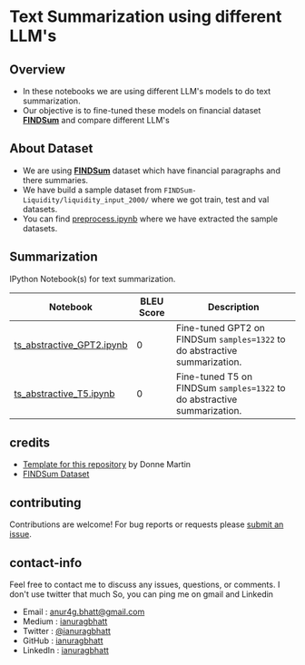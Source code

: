 # Text Summarization using different LLM's

## Overview
* In these notebooks we are using different LLM's models to do text summarization.
* Our objective is to fine-tuned these models on financial dataset **[FINDSum](https://github.com/StevenLau6/FINDSum)** and compare different LLM's


## About Dataset
* We are using **[FINDSum](https://github.com/StevenLau6/FINDSum)** dataset which have financial paragraphs and there summaries.
* We have build a sample dataset from `FINDSum-Liquidity/liquidity_input_2000/` where we got train, test and val datasets.
* You can find [preprocess.ipynb](https://github.com/ianuragbhatt/text-summarization/preprocess.ipynb) where we have extracted the sample datasets.


## Summarization

IPython Notebook(s) for text summarization.

| Notebook | BLEU Score | Description | 
|--------------------------------------------------------------------------------------------------------------|-------------------------------------------------------------------------------------------------------------------------------------------------------------------|--------------------------------------------------------------------------------------------------------------|
| [ts_abstractive_GPT2.ipynb](https://github.com/ianuragbhatt/text-summarization/ts_abstractive_GPT2.ipynb) | 0 | Fine-tuned GPT2 on FINDSum `samples=1322` to do abstractive summarization.|
| [ts_abstractive_T5.ipynb](https://github.com/ianuragbhatt/text-summarization/ts_abstractive_T5.ipynb) | 0 | Fine-tuned T5 on FINDSum `samples=1322` to do abstractive summarization.|

<!-- ## Extractive

Jupyter Notebooks with Extractive Summarization

| Notebook | Description | BLUE Score |
|--------------------------------------------------------------------------------------------------------------|-------------------------------------------------------------------------------------------------------------------------------------------------------------------|--------------------------------------------------------------------------------------------------------------|
| [ssm-lambda.py](https://github.com/ianuragbhatt/datascience-jupyter-notebooks/blob/master/aws/ssm-lambda.py) | Fetch online SSM instance details using LAMBDA. | 0.00 | -->

## credits

* [Template for this repository](https://github.com/donnemartin/data-science-ipython-notebooks) by Donne Martin
* [FINDSum Dataset](https://github.com/StevenLau6/FINDSum)

## contributing

Contributions are welcome!  For bug reports or requests please [submit an issue](https://github.com/ianuragbhatt/text-summarization/issues).

## contact-info

Feel free to contact me to discuss any issues, questions, or comments. I don't use twitter that much So, you can ping me on gmail and Linkedin

* Email : [anur4g.bhatt@gmail.com](mailto:anur4g.bhatt@gmail.com)
* Medium : [ianuragbhatt](https://ianuragbhatt.medium.com/)
* Twitter : [@ianuragbhatt](https://twitter.com/ianuragbhatt)
* GitHub : [ianuragbhatt](https://github.com/ianuragbhatt)
* LinkedIn : [ianuragbhatt](https://www.linkedin.com/in/ianuragbhatt)
